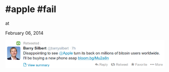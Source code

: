 # #apple #fail











at

February 06, 2014















![](Screenshotfrom2014-02-06113743.png)
